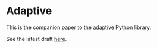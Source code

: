 # Adaptive

This is the companion paper to the [adaptive](https://adaptive.readthedocs.io/en/latest/) Python library.

See the latest draft [here](https://gitlab.kwant-project.org/qt/adaptive-paper/builds/artifacts/master/file/paper.pdf?job=make).
